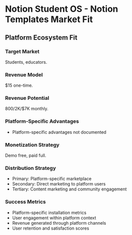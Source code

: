 # Notion Student OS - Notion Templates Market Fit

## Platform Ecosystem Fit

### Target Market
Students, educators.

### Revenue Model
$15 one-time.

### Revenue Potential
$800/$2K/$7K monthly.

### Platform-Specific Advantages
- Platform-specific advantages not documented

### Monetization Strategy
Demo free, paid full.

### Distribution Strategy
- Primary: Platform-specific marketplace
- Secondary: Direct marketing to platform users
- Tertiary: Content marketing and community engagement

### Success Metrics
- Platform-specific installation metrics
- User engagement within platform context
- Revenue generated through platform channels
- User retention and satisfaction scores
